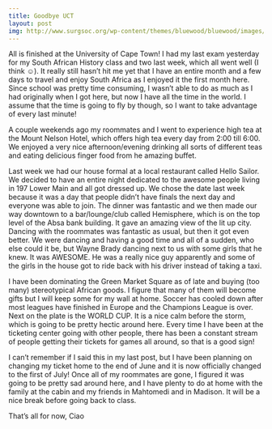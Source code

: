 ```yaml
---
title: Goodbye UCT
layout: post
img: http://www.surgsoc.org/wp-content/themes/bluewood/bluewood/images/slide4.jpg
---
```


All is finished at the University of Cape Town! I had my last exam yesterday for my South African History class and two last week, which all went well (I think ☺). It really still hasn’t hit me yet that I have an entire month and a few days to travel and enjoy South Africa as I enjoyed it the first month here. Since school was pretty time consuming, I wasn’t able to do as much as I had originally when I got here, but now I have all the time in the world. I assume that the time is going to fly by though, so I want to take advantage of every last minute!

A couple weekends ago my roommates and I went to experience high tea at the Mount Nelson Hotel, which offers high tea every day from 2:00 till 6:00. We enjoyed a very nice afternoon/evening drinking all sorts of different teas and eating delicious finger food from he amazing buffet.

Last week we had our house formal at a local restaurant called Hello Sailor. We decided to have an entire night dedicated to the awesome people living in 197 Lower Main and all got dressed up. We chose the date last week because it was a day that people didn’t have finals the next day and everyone was able to join. The dinner was fantastic and we then made our way downtown to a bar/lounge/club called Hemisphere, which is on the top level of the Absa bank building. It gave an amazing view of the lit up city. Dancing with the roommates was fantastic as usual, but then it got even better. We were dancing and having a good time and all of a sudden, who else could it be, but Wayne Brady dancing next to us with some girls that he knew. It was AWESOME. He was a really nice guy apparently and some of the girls in the house got to ride back with his driver instead of taking a taxi.

I have been dominating the Green Market Square as of late and buying (too many) stereotypical African goods. I figure that many of them will become gifts but I will keep some for my wall at home. Soccer has cooled down after most leagues have finished in Europe and the Champions League is over. Next on the plate is the WORLD CUP. It is a nice calm before the storm, which is going to be pretty hectic around here. Every time I have been at the ticketing center going with other people, there has been a constant stream of people getting their tickets for games all around, so that is a good sign!

I can’t remember if I said this in my last post, but I have been planning on changing my ticket home to the end of June and it is now officially changed to the first of July! Once all of my roommates are gone, I figured it was going to be pretty sad around here, and I have plenty to do at home with the family at the cabin and my friends in Mahtomedi and in Madison. It will be a nice break before going back to class.

That’s all for now,
Ciao